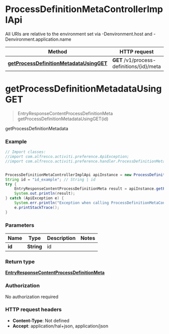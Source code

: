 # ProcessDefinitionMetaControllerImplApi

All URIs are relative to the environment set via -Denvironment.host and -Denvironment.application.name

Method | HTTP request | Description
------------- | ------------- | -------------
[**getProcessDefinitionMetadataUsingGET**](ProcessDefinitionMetaControllerImplApi.md#getProcessDefinitionMetadataUsingGET) | **GET** /v1/process-definitions/{id}/meta | getProcessDefinitionMetadata


<a name="getProcessDefinitionMetadataUsingGET"></a>
# **getProcessDefinitionMetadataUsingGET**
> EntryResponseContentProcessDefinitionMeta getProcessDefinitionMetadataUsingGET(id)

getProcessDefinitionMetadata

### Example
```java
// Import classes:
//import com.alfresco.activiti.preference.ApiException;
//import com.alfresco.activiti.preference.handler.ProcessDefinitionMetaControllerImplApi;


ProcessDefinitionMetaControllerImplApi apiInstance = new ProcessDefinitionMetaControllerImplApi();
String id = "id_example"; // String | id
try {
    EntryResponseContentProcessDefinitionMeta result = apiInstance.getProcessDefinitionMetadataUsingGET(id);
    System.out.println(result);
} catch (ApiException e) {
    System.err.println("Exception when calling ProcessDefinitionMetaControllerImplApi#getProcessDefinitionMetadataUsingGET");
    e.printStackTrace();
}
```

### Parameters

Name | Type | Description  | Notes
------------- | ------------- | ------------- | -------------
 **id** | **String**| id |

### Return type

[**EntryResponseContentProcessDefinitionMeta**](EntryResponseContentProcessDefinitionMeta.md)

### Authorization

No authorization required

### HTTP request headers

 - **Content-Type**: Not defined
 - **Accept**: application/hal+json, application/json


